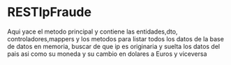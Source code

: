 # RESTIpFraude

Aqui yace el metodo principal y contiene las entidades,dto, controladores,mappers y los metodos para listar todos los datos de la base de datos en memoria, buscar de que ip es originaria y suelta los datos del pais asi como su moneda y su cambio en dolares a Euros y viceversa
